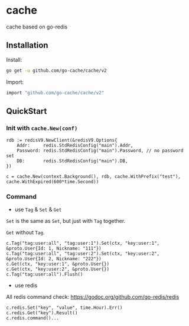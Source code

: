 # cache

cache based on go-redis

## Installation

Install:

```bash
go get -u github.com/go-cache/cache/v2
```

Import:

```bash
import "github.com/go-cache/cache/v2"
```

## QuickStart

### Init with `cache.New(conf)`

```gotemplate
rdb := redisV9.NewClient(&redisV9.Options{
    Addr:     redis.StdRedisConfig("main").Addr,
    Password: redis.StdRedisConfig("main").Password, // no password set
    DB:       redis.StdRedisConfig("main").DB,
})

c = cache.New(context.Background(), rdb, cache.WithPrefix("test"), cache.WithExpired(600*time.Second))
```

### Command

- use `Tag` & `Set` & `Get`

`Set` is the same as `Set`, but just with `Tag` together.

`Get` without `Tag`.

```gotemplate
c.Tag("tag:user:all", "tag:user:1").Set(ctx, "key:user:1", &proto.User{Id: 1, Nickname: "111"})
c.Tag("tag:user:all", "tag:user:2").Set(ctx, "key:user:2", &proto.User{Id: 2, Nickname: "222"})
c.Get(ctx, "key:user:1", &proto.User{})
c.Get(ctx, "key:user:2", &proto.User{})
c.Tag("tag:user:all").Flush()
```

- use redis

All redis command check: https://godoc.org/github.com/go-redis/redis

```gotemplate
c.redis.Set("key", "value", time.Hour).Err()
c.redis.Get("key").Result()
c.redis.command()...
```
